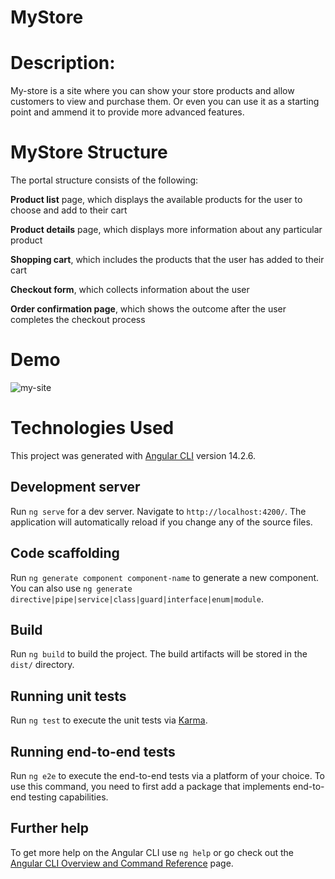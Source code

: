 # MyStore

# Description: 

My-store is a site where you can show your store products and allow customers to view and purchase them. Or even you can use it as a starting point and ammend it to provide more advanced features.



# MyStore Structure

The portal structure consists of the following:



**Product list** page, which displays the available products for the user to choose and add to their cart



**Product details** page, which displays more information about any particular product



**Shopping cart**, which includes the products that the user has added to their cart



**Checkout form**, which collects information about the user 



**Order confirmation page**, which shows the outcome after the user completes the checkout process 

# Demo
![my-site](https://user-images.githubusercontent.com/77669781/198496654-5de92679-c482-48f4-a96a-f677628c907d.gif)


# Technologies Used

This project was generated with [Angular CLI](https://github.com/angular/angular-cli) version 14.2.6.

## Development server

Run `ng serve` for a dev server. Navigate to `http://localhost:4200/`. The application will automatically reload if you change any of the source files.

## Code scaffolding

Run `ng generate component component-name` to generate a new component. You can also use `ng generate directive|pipe|service|class|guard|interface|enum|module`.

## Build

Run `ng build` to build the project. The build artifacts will be stored in the `dist/` directory.

## Running unit tests

Run `ng test` to execute the unit tests via [Karma](https://karma-runner.github.io).

## Running end-to-end tests

Run `ng e2e` to execute the end-to-end tests via a platform of your choice. To use this command, you need to first add a package that implements end-to-end testing capabilities.

## Further help

To get more help on the Angular CLI use `ng help` or go check out the [Angular CLI Overview and Command Reference](https://angular.io/cli) page.

